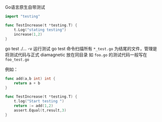 Go语言原生自带测试

```go
import "testing"

func TestIncrease(t *testing.T) {
	t.Log("stating testing")
	increase(1,2)
}
```

go test ./... -v 运行测试
go test 命令扫描所有 `*_test.go` 为结尾的文件，管理是将测试代码与正式 diamagnetic 放在同目录
如 `foo.go` 的测试代码一般写在 `foo_test.go`

例如：
```go
func add(a,b int) int {
	return a + b
}

func TestIncrease(t *testing.T) {
	t.log("Start testing ")
	return := add(1,2)
	assert.Equal(t,result,3)
}
```
 